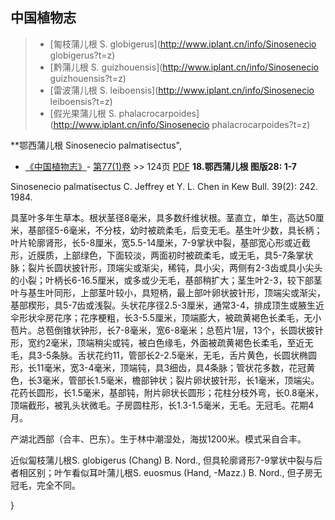 

## 中国植物志

> * [匍枝蒲儿根  S.  globigerus](http://www.iplant.cn/info/Sinosenecio globigerus?t=z)
> * [黔蒲儿根  S.  guizhouensis](http://www.iplant.cn/info/Sinosenecio guizhouensis?t=z)
> * [雷波蒲儿根  S.  leiboensis](http://www.iplant.cn/info/Sinosenecio leiboensis?t=z)
> * [假光果蒲儿根  S.  phalacrocarpoides](http://www.iplant.cn/info/Sinosenecio phalacrocarpoides?t=z)


**鄂西蒲儿根 Sinosenecio palmatisectus",


* [《中国植物志》](http://www.iplant.cn/frps)- [第77(1)卷](http://www.iplant.cn/frps/vol/77(1)) >> 124页 [PDF](http://www.iplant.cn/frps/pdf/77(1)/124.PDF)
**18.鄂西蒲儿根 图版28: 1-7**

Sinosenecio palmatisectus C. Jeffrey et Y. L. Chen in Kew Bull. 39(2): 242. 1984.

具茎叶多年生草本。根状茎径8毫米，具多数纤维状根。茎直立，单生，高达50厘米，基部径5-6毫米，不分枝，幼时被疏柔毛，后变无毛。基生叶少数，具长柄；叶片轮廓肾形，长5-8厘米，宽5.5-14厘米，7-9掌状中裂，基部宽心形或近截形，近膜质，上部绿色，下面较淡，两面初时被疏柔毛，或无毛，具5-7条掌状脉；裂片长圆状披针形，顶端尖或渐尖，稀钝，具小尖，两侧有2-3齿或具小尖头的小裂；叶柄长6-16.5厘米，或多或少无毛，基部稍扩大；茎生叶2-3，较下部茎叶与基生叶同形，上部茎叶较小，具短柄，最上部叶卵状披针形，顶端尖或渐尖，基部楔形，具5-7齿或浅裂。头状花序径2.5-3厘米，通常3-4，排成顶生或腋生近伞形状伞房花序；花序梗粗，长3-5.5厘米，顶端膨大，被疏黄褐色长柔毛，无小苞片。总苞倒锥状钟形，长7-8毫米，宽6-8毫米；总苞片1层，13个，长圆状披针形，宽约2毫米，顶端稍尖或钝，被白色缘毛，外面被疏黄褐色长柔毛，至近无毛，具3-5条脉。舌状花约11，管部长2-2.5毫米，无毛，舌片黄色，长圆状椭圆形，长11毫米，宽3-4毫米，顶端钝，具3细齿，具4条脉；管状花多数，花冠黄色，长3毫米，管部长1.5毫米，檐部钟状；裂片卵状披针形，长1毫米，顶端尖。花药长圆形，长1.5毫米，基部钝，附片卵状长圆形；花柱分枝外弯，长0.8毫米，顶端截形，被乳头状微毛。子房圆柱形，长1.3-1.5毫米，无毛。无冠毛。花期4月。

产湖北西部（合丰、巴东）。生于林中潮湿处，海拔1200米。模式采自合丰。

近似匐枝蒲儿根S. globigerus (Chang) B. Nord., 但具轮廓肾形7-9掌状中裂与后者相区别；叶乍看似耳叶蒲儿根S. euosmus (Hand, -Mazz.) B. Nord., 但子房无冠毛，完全不同。

}
